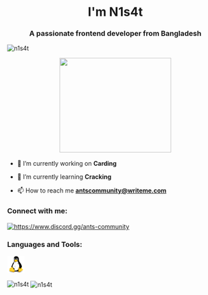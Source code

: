 <h1 align="center">I'm N1s4t</h1>
<h3 align="center">A passionate frontend developer from Bangladesh </h3>

<p align="left"> <img src="https://komarev.com/ghpvc/?username=n1s4t&label=Profile%20views&color=0e75b6&style=flat" alt="n1s4t" /> </p>

<p align="center" dir="auto">
  <a target="_blank" rel="noopener noreferrer nofollow" href="https://camo.githubusercontent.com/aae18d6a7db253b742a95be379ec552c2eaf5f34eebacc17365d13823160c97f/68747470733a2f2f67696664622e636f6d2f696d616765732f686967682f636f64696e672d616e696d617465642d6c6170746f702d666c6f772d73747265616d2d6a613034303130726d356f36387a666b2e77656270"><img width="260" height="220" src="https://camo.githubusercontent.com/aae18d6a7db253b742a95be379ec552c2eaf5f34eebacc17365d13823160c97f/68747470733a2f2f67696664622e636f6d2f696d616765732f686967682f636f64696e672d616e696d617465642d6c6170746f702d666c6f772d73747265616d2d6a613034303130726d356f36387a666b2e77656270" data-canonical-src="https://gifdb.com/images/high/coding-animated-laptop-flow-stream-ja04010rm5o68zfk.webp" style="max-width: 100%;"></a>
</p>

- 🔭 I’m currently working on **Carding**

- 🌱 I’m currently learning **Cracking**

- 📫 How to reach me **antscommunity@writeme.com**


<h3 align="left">Connect with me:</h3>
<p align="left">
<a href="https://discord.gg/qFreCA52rt" target="blank"><img align="center" src="https://raw.githubusercontent.com/rahuldkjain/github-profile-readme-generator/master/src/images/icons/Social/discord.svg" alt="https://www.discord.gg/ants-community" height="30" width="40" /></a>
</p>

<h3 align="left">Languages and Tools:</h3>
<p align="left"> <a href="https://www.linux.org/" target="_blank" rel="noreferrer"> <img src="https://raw.githubusercontent.com/devicons/devicon/master/icons/linux/linux-original.svg" alt="linux" width="40" height="40"/> </a> </p>

<p><img align="left" src="https://github-readme-stats.vercel.app/api/top-langs?username=n1s4t&show_icons=true&locale=en&layout=compact" alt="n1s4t" /></p>

<p>&nbsp;<img align="center" src="https://github-readme-stats.vercel.app/api?username=n1s4t&show_icons=true&locale=en" alt="n1s4t" /></p>
